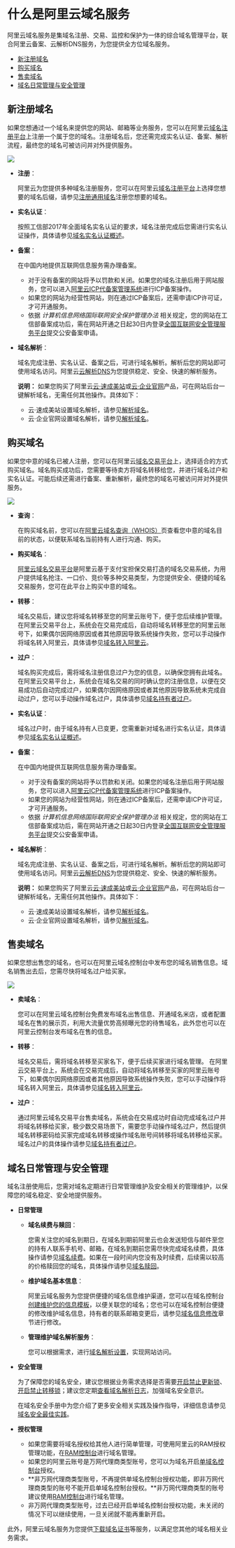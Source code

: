 # 什么是阿里云域名服务

阿里云域名服务是集域名注册、交易、监控和保护为一体的综合域名管理平台，联合阿里云备案、云解析DNS服务，为您提供全方位域名服务。

-   [新注册域名](#section_vzp_bj3_wgb)
-   [购买域名](#section_vvz_phj_wgb)
-   [售卖域名](#section_mqc_g33_wgb)
-   [域名日常管理与安全管理](#section_ejh_ssj_wgb)

## 新注册域名

如果您想通过一个域名来提供您的网站、邮箱等业务服务，您可以在阿里云[域名注册平台](https://wanwang.aliyun.com/)上注册一个属于您的域名。注册域名后，您还需完成实名认证、备案、解析流程，最终您的域名可被访问并对外提供服务。

![](https://static-aliyun-doc.oss-cn-hangzhou.aliyuncs.com/assets/img/zh-CN/8415919951/p39327.png)

-   **注册**：

    阿里云为您提供多种域名注册服务，您可以在阿里云[域名注册平台](https://wanwang.aliyun.com/)上选择您想要的域名后缀，请参见[注册通用域名](/cn.zh-CN/域名注册/注册通用域名.md)注册您想要的域名。

-   **实名认证**：

    按照工信部2017年全面域名实名认证的要求，域名注册完成后您需进行实名认证操作，具体请参见[域名实名认证概述](/cn.zh-CN/域名实名认证/域名实名认证概述.md)。

-   **备案**：

    在中国内地提供互联网信息服务需办理备案。

    -   对于没有备案的网站将予以罚款和关闭。如果您的域名注册后用于网站服务，您可以进入[阿里云ICP代备案管理系统](https://beian.aliyun.com/order/index.htm)进行ICP备案操作。
    -   如果您的网站为经营性网站，则在通过ICP备案后，还需申请ICP许可证，才可开通服务。
    -   依据 *计算机信息网络国际联网安全保护管理办法* 相关规定，您的网站在工信部备案成功后，需在网站开通之日起30日内登录[全国互联网安全管理服务平台](http://www.beian.gov.cn/portal/index?spm=a2c4g.11186623.2.1.SRC9LP)提交公安备案申请。
-   **域名解析**：

    域名完成注册、实名认证、备案之后，可进行域名解析。解析后您的网站即可使用域名访问。阿里云[云解析DNS](https://wanwang.aliyun.com/domain/dns)为您提供稳定、安全、快速的解析服务。

    **说明：** 如果您购买了阿里云[云·速成美站](https://help.aliyun.com/product/142526.html)或[云·企业官网](https://help.aliyun.com/product/142528.html)产品，可在网站后台一键解析域名，无需任何其他操作。具体如下：

    -   云·速成美站设置域名解析，请参见[解析域名]()。
    -   云·企业官网设置域名解析，请参见[解析域名]()。

## 购买域名

如果您中意的域名已被人注册，您可以在阿里云[域名交易平台](https://mi.aliyun.com/)上，选择适合的方式购买域名。域名购买成功后，您需要等待卖方将域名转移给您，并进行域名过户和实名认证。可能后续还需进行备案、重新解析，最终您的域名可被访问并对外提供服务。

![](https://static-aliyun-doc.oss-cn-hangzhou.aliyuncs.com/assets/img/zh-CN/8415919951/p39328.png)

-   **查询**：

    在购买域名前，您可以在[阿里云域名查询（WHOIS）](https://whois.aliyun.com/)页查看您中意的域名目前的状态，以便联系域名当前持有人进行沟通、购买。

-   **购买域名**：

    [阿里云域名交易平台](http://mi.aliyun.com/)是阿里云基于支付宝担保交易打造的域名交易系统，为用户提供域名抢注、一口价、竞价等多种交易类型，为您提供安全、便捷的域名交易服务，您可在此平台上购买中意的域名。

-   **转移**：

    域名交易后，建议您将域名转移至您的阿里云账号下，便于您后续维护管理。 在阿里云交易平台上，系统会在交易完成后，自动将域名转移至您的阿里云账号下，如果偶尔因网络原因或者其他原因导致系统操作失败，您可以手动操作将域名转入阿里云，具体请参见[域名转入阿里云](/cn.zh-CN/域名转移/域名转入阿里云.md)。

-   **过户**：

    域名购买完成后，需将域名注册信息过户为您的信息，以确保您拥有此域名。 在阿里云交易平台上，系统会在域名交易的同时确认您的注册信息，以便在交易成功后自动完成过户，如果偶尔因网络原因或者其他原因导致系统未完成自动过户，您可以手动操作域名过户，具体请参见[域名持有者过户](/cn.zh-CN/域名管理/域名修改/域名持有者过户.md)。

-   **实名认证**：

    域名过户时，由于域名持有人已变更，您需重新对域名进行实名认证，具体请参见[域名实名认证概述](/cn.zh-CN/域名实名认证/域名实名认证概述.md)。

-   **备案**：

    在中国内地提供互联网信息服务需办理备案。

    -   对于没有备案的网站将予以罚款和关闭。如果您的域名注册后用于网站服务，您可以进入[阿里云ICP代备案管理系统](https://beian.aliyun.com/order/index.htm)进行ICP备案操作。
    -   如果您的网站为经营性网站，则在通过ICP备案后，还需申请ICP许可证，才可开通服务。
    -   依据 *计算机信息网络国际联网安全保护管理办法* 相关规定，您的网站在工信部备案成功后，需在网站开通之日起30日内登录[全国互联网安全管理服务平台](http://www.beian.gov.cn/portal/index?spm=a2c4g.11186623.2.1.SRC9LP)提交公安备案申请。
-   **域名解析**：

    域名完成注册、实名认证、备案之后，可进行域名解析。解析后您的网站即可使用域名访问。阿里云[云解析DNS](https://wanwang.aliyun.com/domain/dns)为您提供稳定、安全、快速的解析服务。

    **说明：** 如果您购买了阿里云[云·速成美站](https://help.aliyun.com/product/142526.html)或[云·企业官网](https://help.aliyun.com/product/142528.html)产品，可在网站后台一键解析域名，无需任何其他操作。具体如下：

    -   云·速成美站设置域名解析，请参见[解析域名]()。
    -   云·企业官网设置域名解析，请参见[解析域名]()。

## 售卖域名

如果您想出售您的域名，也可以在阿里云域名控制台中发布您的域名销售信息。域名销售出去后，您需尽快将域名过户给买家。

![](https://static-aliyun-doc.oss-cn-hangzhou.aliyuncs.com/assets/img/zh-CN/8415919951/p39329.png)

-   **卖域名**：

    您可以在阿里云域名控制台免费发布域名出售信息、开通域名米店，或者配置域名在售的展示页，利用大流量优势高频曝光您的待售域名，此外您也可以在阿里云控制台发布域名在售的信息。

-   **转移**：

    域名交易后，需将域名转移至买家名下，便于后续买家进行域名管理。 在阿里云交易平台上，系统会在交易完成后，自动将域名转移至买家的阿里云账号下，如果偶尔因网络原因或者其他原因导致系统操作失败，您可以手动操作将域名转入阿里云，具体请参见[域名转入阿里云](/cn.zh-CN/域名转移/域名转入阿里云.md)。

-   **过户**：

    通过阿里云域名交易平台售卖域名，系统会在交易成功时自动完成域名过户并将域名转移给买家，极少数交易场景下，需要您手动操作域名过户，然后提供域名转移密码给买家完成域名转移或操作域名账号间转移将域名转移给买家。域名过户的具体操作请参见[域名持有者过户](/cn.zh-CN/域名管理/域名修改/域名持有者过户.md)。


## 域名日常管理与安全管理

域名注册使用后，您需对域名定期进行日常管理维护及安全相关的管理维护，以保障您的域名稳定、安全地提供服务。

-   **日常管理**
    -   **域名续费与赎回**：

        您需关注您的域名到期日，在域名到期前阿里云也会发送短信与邮件至您的持有人联系手机号、邮箱，在域名到期前您需尽快完成域名续费，具体操作请参见[域名续费](/cn.zh-CN/域名管理/域名续费/域名续费.md)。如果在一段时间内您没有及时续费，后续需以较高的价格赎回您的域名，具体操作请参见[域名赎回](/cn.zh-CN/域名管理/域名赎回.md)。

    -   **维护域名基本信息**：

        阿里云域名服务为您提供便捷的域名信息维护渠道，您可以在域名控制台[创建维护您的信息模板](/cn.zh-CN/域名管理/创建域名信息模板.md)，以便关联您的域名；您也可以在域名控制台便捷的修改维护域名信息，持有者的联系邮箱变更后，请参见[域名信息修改](/cn.zh-CN/域名管理/域名修改/域名信息修改.md)章节进行修改。

    -   **管理维护域名解析服务**：

        您可以根据需求，进行[域名解析设置](https://help.aliyun.com/document_detail/106669.html)，实现网站访问。

-   **安全管理**

    为了保障您的域名安全，建议您根据业务需求选择是否需要[开启禁止更新锁](/cn.zh-CN/域名安全/开启禁止更新锁.md)、[开启禁止转移锁](/cn.zh-CN/域名安全/开启禁止转移锁.md)；建议您定期[查看域名解析日志](/cn.zh-CN/域名安全/查看域名解析日志.md)，加强域名安全意识。

    在域名安全手册中为您介绍了更多安全相关实践及操作指导，详细信息请参见[域名安全最佳实践](/cn.zh-CN/域名安全/域名安全最佳实践.md)。

-   **授权管理**
    -   如果您需要将域名授权给其他人进行简单管理，可使用阿里云的RAM授权管理功能，在[RAM控制台](https://ram.console.aliyun.com/)进行域名管理。
    -   如果您的阿里云账号是万网代理商类型账号，您可以为域名开启[单域名控制台]()授权。
    -   **非万网代理商类型账号，不再提供单域名控制台授权功能，即非万网代理商类型的账号不能开启单域名控制台授权。**非万网代理商类型的账号建议使用[RAM控制台](https://ram.console.aliyun.com/)进行域名管理。
    -   非万网代理商类型账号，过去已经开启单域名控制台授权功能，未关闭的情况下可以继续使用，一旦关闭就不能再重新开启。

此外，阿里云域名服务为您提供[下载域名证书](/cn.zh-CN/域名管理/下载域名证书.md)等服务，以满足您其他的域名相关业务需求。

